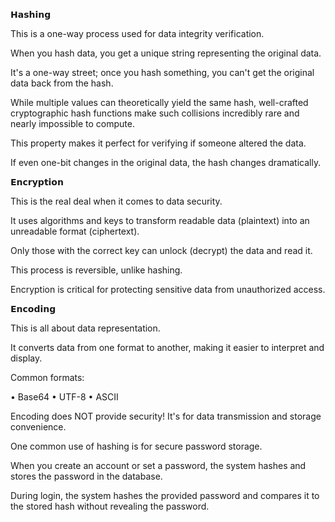 𝗛𝗮𝘀𝗵𝗶𝗻𝗴 

This is a one-way process used for data integrity verification. 

When you hash data, you get a unique string representing the original data. 

It's a one-way street; once you hash something, you can't get the original data back from the hash. 

While multiple values can theoretically yield the same hash, well-crafted cryptographic hash functions make such collisions incredibly rare and nearly impossible to compute.

This property makes it perfect for verifying if someone altered the data. 

If even one-bit changes in the original data, the hash changes dramatically. 


𝗘𝗻𝗰𝗿𝘆𝗽𝘁𝗶𝗼𝗻 

This is the real deal when it comes to data security. 

It uses algorithms and keys to transform readable data (plaintext) into an unreadable format (ciphertext). 

Only those with the correct key can unlock (decrypt) the data and read it. 

This process is reversible, unlike hashing. 

Encryption is critical for protecting sensitive data from unauthorized access. 


𝗘𝗻𝗰𝗼𝗱𝗶𝗻𝗴 

This is all about data representation. 

It converts data from one format to another, making it easier to interpret and display. 

Common formats: 

• Base64 
• UTF-8 
• ASCII 

Encoding does NOT provide security! It's for data transmission and storage convenience. 


One common use of hashing is for secure password storage. 

When you create an account or set a password, the system hashes and stores the password in the database. 

During login, the system hashes the provided password and compares it to the stored hash without revealing the password. 
